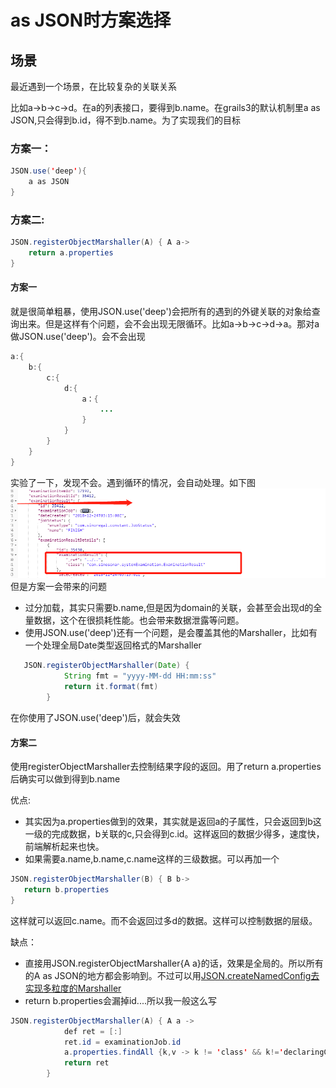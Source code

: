 # as JSON时方案选择

## 场景
最近遇到一个场景，在比较复杂的关联关系

比如a->b->c->d。在a的列表接口，要得到b.name。在grails3的默认机制里a as JSON,只会得到b.id，得不到b.name。为了实现我们的目标

### 方案一：
```java
JSON.use('deep'){
    a as JSON
}
```

### 方案二:
```java
JSON.registerObjectMarshaller(A) { A a->
    return a.properties
}
```
#### 方案一
就是很简单粗暴，使用JSON.use('deep')会把所有的遇到的外键关联的对象给查询出来。但是这样有个问题，会不会出现无限循环。比如a->b->c->d->a。那对a做JSON.use('deep')。会不会出现
```java
a:{
    b:{
        c:{
            d:{
                a：{
                    ...
                }
            }
        }
    }
}
```
实验了一下，发现不会。遇到循环的情况，会自动处理。如下图
![](.asJSON时方案选择_images/494945b5.png)
但是方案一会带来的问题
+ 过分加载，其实只需要b.name,但是因为domain的关联，会甚至会出现d的全量数据，这个在很损耗性能。也会带来数据泄露等问题。
+ 使用JSON.use('deep')还有一个问题，是会覆盖其他的Marshaller，比如有一个处理全局Date类型返回格式的Marshaller
```java
   JSON.registerObjectMarshaller(Date) {
            String fmt = "yyyy-MM-dd HH:mm:ss"
            return it.format(fmt)
        }
```
在你使用了JSON.use('deep')后，就会失效

#### 方案二

使用registerObjectMarshaller去控制结果字段的返回。用了return a.properties后确实可以做到得到b.name

优点:
 + 其实因为a.properties做到的效果，其实就是返回a的子属性，只会返回到b这一级的完成数据，b关联的c,只会得到c.id。这样返回的数据少得多，速度快，前端解析起来也快。
 + 如果需要a.name,b.name,c.name这样的三级数据。可以再加一个
 ```java
JSON.registerObjectMarshaller(B) { B b->
    return b.properties
}
```
这样就可以返回c.name。而不会返回过多d的数据。这样可以控制数据的层级。

缺点：
+ 直接用JSON.registerObjectMarshaller{A a}的话，效果是全局的。所以所有的A as JSON的地方都会影响到。不过可以用[JSON.createNamedConfig去实现多粒度的Marshaller](http://mrhaki.blogspot.com/2014/07/grails-goodness-using-converter-named.html)
+ return b.properties会漏掉id....所以我一般这么写
```java
JSON.registerObjectMarshaller(A) { A a ->
            def ret = [:]
            ret.id = examinationJob.id
            a.properties.findAll {k,v -> k != 'class' && k!='declaringClass'}.each {k,v -> ret.put(k, v)}
            return ret
        }
```



 




